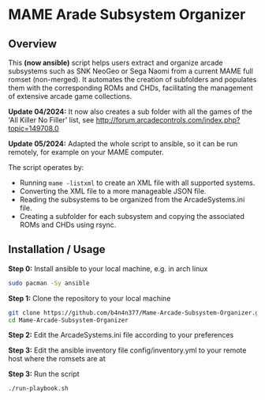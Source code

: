 # MAME Arade Subsystem Organizer

## Overview
This **(now ansible)** script helps users extract and organize arcade subsystems such as SNK NeoGeo or Sega Naomi from a current MAME full romset (non-merged). It automates the creation of subfolders and populates them with the corresponding ROMs and CHDs, facilitating the management of extensive arcade game collections. 

**Update 04/2024:** It now also creates a sub folder with all the games of the 'All Killer No Filler' list, see http://forum.arcadecontrols.com/index.php?topic=149708.0

**Update 05/2024:** Adapted the whole script to ansible, so it can be run remotely, for example on your MAME computer.


The script operates by:
- Running ```mame -listxml``` to create an XML file with all supported systems.
- Converting the XML file to a more manageable JSON file.
- Reading the subsystems to be organized from the ArcadeSystems.ini file.
- Creating a subfolder for each subsystem and copying the associated ROMs and CHDs using rsync.

## Installation / Usage

**Step 0:** Install ansible to your local machine, e.g. in arch linux
```bash
sudo pacman -Sy ansible
```

**Step 1:** Clone the repository to your local machine
```bash
git clone https://github.com/b4n4n377/Mame-Arcade-Subsystem-Organizer.git
cd Mame-Arcade-Subsystem-Organizer
```
**Step 2:** Edit the ArcadeSystems.ini file according to your preferences

**Step 3:** Edit the ansible inventory file config/inventory.yml to your remote host where the romsets are at

**Step 3:** Run the script

```bash
./run-playbook.sh
```

